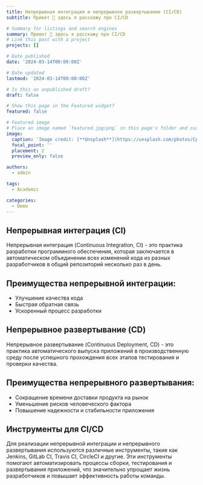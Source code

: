 ```yaml
---
title: Непрерывная интеграция и непрерывное развертывание (CI/CD)
subtitle: Привет 👋 здесь я расскажу про CI/CD

# Summary for listings and search engines
summary: Привет 👋 здесь я расскажу про CI/CD
# Link this post with a project
projects: []

# Date published
date: '2024-03-14T00:00:00Z'

# Date updated
lastmod: '2024-03-14T00:00:00Z'

# Is this an unpublished draft?
draft: false

# Show this page in the Featured widget?
featured: false

# Featured image
# Place an image named `featured.jpg/png` in this page's folder and customize its options here.
image:
  caption: 'Image credit: [**Unsplash**](https://unsplash.com/photos/CpkOjOcXdUY)'
  focal_point: ''
  placement: 2
  preview_only: false

authors:
  - admin

tags:
  - Academic

categories:
  - Demo
---
```


## Непрерывная интеграция (CI)

Непрерывная интеграция (Continuous Integration, CI) - это практика разработки программного обеспечения, которая заключается в автоматическом объединении всех изменений кода из разных разработчиков в общий репозиторий несколько раз в день.

## Преимущества непрерывной интеграции:

- Улучшение качества кода
- Быстрая обратная связь
- Ускоренный процесс разработки

## Непрерывное развертывание (CD)

Непрерывное развертывание (Continuous Deployment, CD) - это практика автоматического выпуска приложений в производственную среду после успешного прохождения всех этапов тестирования и проверки качества.

## Преимущества непрерывного развертывания:

- Сокращение времени доставки продукта на рынок
- Уменьшение рисков человеческого фактора
- Повышение надежности и стабильности приложения

## Инструменты для CI/CD

Для реализации непрерывной интеграции и непрерывного развертывания используются различные инструменты, такие как Jenkins, GitLab CI, Travis CI, CircleCI и другие. Эти инструменты помогают автоматизировать процессы сборки, тестирования и развертывания приложений, что значительно упрощает жизнь разработчиков и повышает эффективность работы команды.

